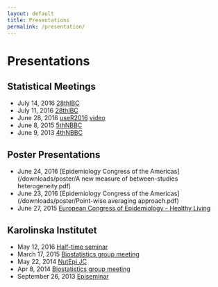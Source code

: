 ```yaml
---
layout: default
title: Presentations
permalink: /presentation/
---
```


Presentations
========

## Statistical Meetings

* July 14, 2016 [28thIBC](/downloads/presentation/28thIBC_poiwise.pdf)
* July 11, 2016 [28thIBC](/downloads/presentation/28thIBC_measure.pdf)
* June 28, 2016 [useR2016](http://rpubs.com/alecri/dose-response_meta-analysis) [video](https://channel9.msdn.com/Events/useR-international-R-User-conference/useR2016/Meta-Analysis-of-Epidemiological-Dose-Response-Studies-with-the-dosresmeta-R-package)
* June 8, 2015 [5thNBBC](/downloads/presentation/crippa5thNBBC.pdf)
* June 9, 2013 [4thNBBC](/downloads/presentation/4thNBBCweb.pdf)


## Poster Presentations

* June 24, 2016 [Epidemiology Congress of the Americas](/downloads/poster/A new measure of between-studies heterogeneity.pdf)
* June 23, 2016 [Epidemiology Congress of the Americas](/downloads/poster/Point-wise averaging approach.pdf)    
* June 27, 2015 [European Congress of Epidemiology - Healthy Living](/downloads/poster/healthyliving2015Crippa.pdf)


## Karolinska Institutet

* May 12, 2016 [Half-time seminar](/downloads/presentation/half-time.pdf)
* March 17, 2015 [Biostatistics group meeting](http://rpubs.com/alecri/introReprRes)
* May 22, 2014 [NutEpi JC](http://rpubs.com/alecri/dosresmetaIntro)
* Apr 8, 2014 [Biostatistics group meeting](http://rpubs.com/alecri/dosresmetaContinuous)
* September 26, 2013 [Episeminar](/downloads/presentation/Episeminar.pdf)
